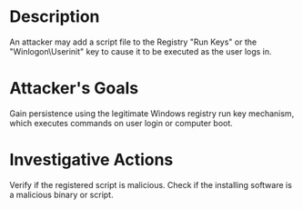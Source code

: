# Description
An attacker may add a script file to the Registry "Run Keys" or the "Winlogon\Userinit" key to cause it to be executed as the user logs in.
# Attacker's Goals
Gain persistence using the legitimate Windows registry run key mechanism, which executes commands on user login or computer boot.
# Investigative Actions
Verify if the registered script is malicious.
Check if the installing software is a malicious binary or script.
